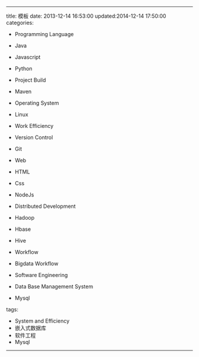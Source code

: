 ﻿----
title: 模板
date: 2013-12-14 16:53:00
updated:2014-12-14 17:50:00
categories: 
- Programming Language
- Java
- Javascript
- Python

- Project Build
- Maven

- Operating System
- Linux
- Work Efficiency

- Version Control
- Git

- Web
- HTML
- Css
- NodeJs

- Distributed Development
- Hadoop
- Hbase
- Hive

- Workflow
- Bigdata Workflow
- Software Engineering

- Data Base Management System
- Mysql

tags:
- System and Efficiency
- 嵌入式数据库
- 软件工程
- Mysql
----